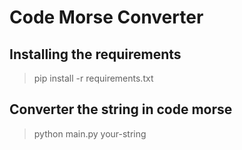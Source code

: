 # Code Morse Converter

## Installing the requirements
> pip install -r requirements.txt
 
## Converter the string in code morse
> python main.py your-string
